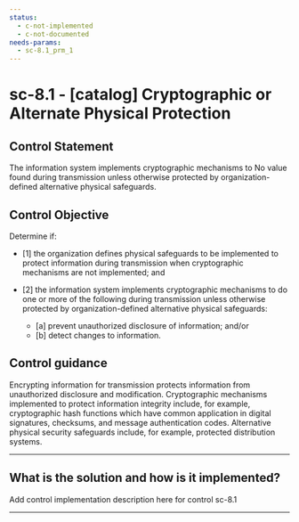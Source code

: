 ```yaml
---
status:
  - c-not-implemented
  - c-not-documented
needs-params:
  - sc-8.1_prm_1
---
```


# sc-8.1 - \[catalog\] Cryptographic or Alternate Physical Protection

## Control Statement

The information system implements cryptographic mechanisms to No value found during transmission unless otherwise protected by organization-defined alternative physical safeguards.

## Control Objective

Determine if:

- \[1\] the organization defines physical safeguards to be implemented to protect information during transmission when cryptographic mechanisms are not implemented; and

- \[2\] the information system implements cryptographic mechanisms to do one or more of the following during transmission unless otherwise protected by organization-defined alternative physical safeguards:

  - \[a\] prevent unauthorized disclosure of information; and/or
  - \[b\] detect changes to information.

## Control guidance

Encrypting information for transmission protects information from unauthorized disclosure and modification. Cryptographic mechanisms implemented to protect information integrity include, for example, cryptographic hash functions which have common application in digital signatures, checksums, and message authentication codes. Alternative physical security safeguards include, for example, protected distribution systems.

______________________________________________________________________

## What is the solution and how is it implemented?

Add control implementation description here for control sc-8.1

______________________________________________________________________
